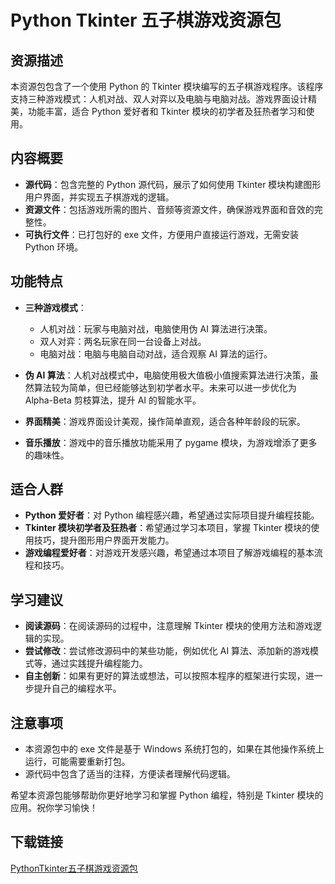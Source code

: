 # Python Tkinter 五子棋游戏资源包

## 资源描述

本资源包包含了一个使用 Python 的 Tkinter 模块编写的五子棋游戏程序。该程序支持三种游戏模式：人机对战、双人对弈以及电脑与电脑对战。游戏界面设计精美，功能丰富，适合 Python 爱好者和 Tkinter 模块的初学者及狂热者学习和使用。

## 内容概要

- **源代码**：包含完整的 Python 源代码，展示了如何使用 Tkinter 模块构建图形用户界面，并实现五子棋游戏的逻辑。
- **资源文件**：包括游戏所需的图片、音频等资源文件，确保游戏界面和音效的完整性。
- **可执行文件**：已打包好的 exe 文件，方便用户直接运行游戏，无需安装 Python 环境。

## 功能特点

- **三种游戏模式**：
  - 人机对战：玩家与电脑对战，电脑使用伪 AI 算法进行决策。
  - 双人对弈：两名玩家在同一台设备上对战。
  - 电脑对战：电脑与电脑自动对战，适合观察 AI 算法的运行。

- **伪 AI 算法**：人机对战模式中，电脑使用极大值极小值搜索算法进行决策，虽然算法较为简单，但已经能够达到初学者水平。未来可以进一步优化为 Alpha-Beta 剪枝算法，提升 AI 的智能水平。

- **界面精美**：游戏界面设计美观，操作简单直观，适合各种年龄段的玩家。

- **音乐播放**：游戏中的音乐播放功能采用了 pygame 模块，为游戏增添了更多的趣味性。

## 适合人群

- **Python 爱好者**：对 Python 编程感兴趣，希望通过实际项目提升编程技能。
- **Tkinter 模块初学者及狂热者**：希望通过学习本项目，掌握 Tkinter 模块的使用技巧，提升图形用户界面开发能力。
- **游戏编程爱好者**：对游戏开发感兴趣，希望通过本项目了解游戏编程的基本流程和技巧。

## 学习建议

- **阅读源码**：在阅读源码的过程中，注意理解 Tkinter 模块的使用方法和游戏逻辑的实现。
- **尝试修改**：尝试修改源码中的某些功能，例如优化 AI 算法、添加新的游戏模式等，通过实践提升编程能力。
- **自主创新**：如果有更好的算法或想法，可以按照本程序的框架进行实现，进一步提升自己的编程水平。

## 注意事项

- 本资源包中的 exe 文件是基于 Windows 系统打包的，如果在其他操作系统上运行，可能需要重新打包。
- 源代码中包含了适当的注释，方便读者理解代码逻辑。

希望本资源包能够帮助你更好地学习和掌握 Python 编程，特别是 Tkinter 模块的应用。祝你学习愉快！

## 下载链接

[PythonTkinter五子棋游戏资源包](https://pan.quark.cn/s/e18ed48d9028)